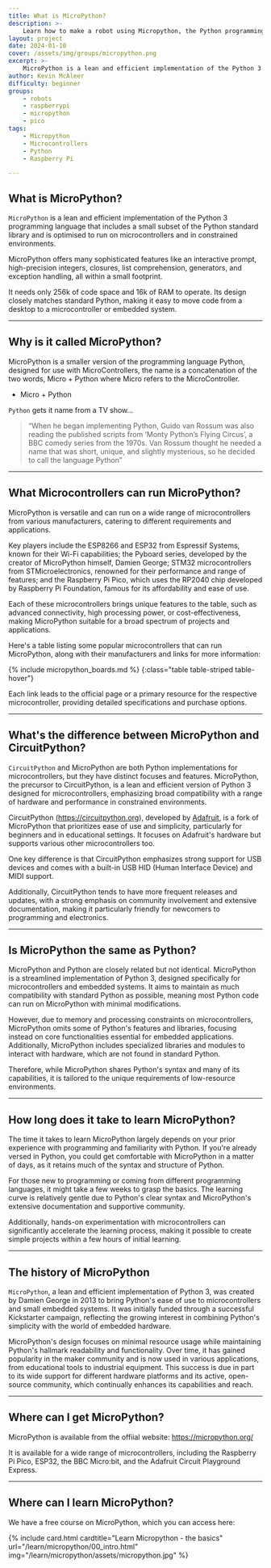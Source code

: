 ```yaml
---
title: What is MicroPython?
description: >- 
    Learn how to make a robot using Micropython, the Python programming language for microcontrollers.
layout: project
date: 2024-01-10
cover: /assets/img/groups/micropython.png
excerpt: >-
    MicroPython is a lean and efficient implementation of the Python 3 programming language that includes a small subset of the Python standard library and is optimised to run on microcontrollers and in constrained environments.
author: Kevin McAleer
difficulty: beginner
groups:
    - robots
    - raspberrypi
    - micropython
    - pico
tags:
    - Micropython
    - Microcontrollers
    - Python
    - Raspberry Pi

---
```


## What is MicroPython?

`MicroPython` is a lean and efficient implementation of the Python 3 programming language that includes a small subset of the Python standard library and is optimised to run on microcontrollers and in constrained environments.

MicroPython offers many sophisticated features like an interactive prompt, high-precision integers, closures, list comprehension, generators, and exception handling, all within a small footprint.

It needs only 256k of code space and 16k of RAM to operate. Its design closely matches standard Python, making it easy to move code from a desktop to a microcontroller or embedded system.

---

## Why is it called MicroPython?

MicroPython is a smaller version of the programming language Python, designed for use with MicroControllers, the name is a concatenation of the two words, Micro + Python where Micro refers to the MicroController.

- Micro + Python

`Python` gets it name from a TV show…

> “When he began implementing Python, Guido van Rossum was also reading the published scripts from ‘Monty Python’s Flying Circus’, a BBC comedy series from the 1970s. Van Rossum thought he needed a name that was short, unique, and slightly mysterious, so he decided to call the language Python”

---

## What Microcontrollers can run MicroPython?

MicroPython is versatile and can run on a wide range of microcontrollers from various manufacturers, catering to different requirements and applications.

Key players include the ESP8266 and ESP32 from Espressif Systems, known for their Wi-Fi capabilities; the Pyboard series, developed by the creator of MicroPython himself, Damien George; STM32 microcontrollers from STMicroelectronics, renowned for their performance and range of features; and the Raspberry Pi Pico, which uses the RP2040 chip developed by Raspberry Pi Foundation, famous for its affordability and ease of use.

Each of these microcontrollers brings unique features to the table, such as advanced connectivity, high processing power, or cost-effectiveness, making MicroPython suitable for a broad spectrum of projects and applications.

Here's a table listing some popular microcontrollers that can run MicroPython, along with their manufacturers and links for more information:

{% include micropython_boards.md %}
{:class="table table-striped table-hover"}

Each link leads to the official page or a primary resource for the respective microcontroller, providing detailed specifications and purchase options.

---

## What's the difference between MicroPython and CircuitPython?

`CircuitPython` and MicroPython are both Python implementations for microcontrollers, but they have distinct focuses and features. MicroPython, the precursor to CircuitPython, is a lean and efficient version of Python 3 designed for microcontrollers, emphasizing broad compatibility with a range of hardware and performance in constrained environments. 

CircuitPython (<https://circuitpython.org>), developed by [Adafruit](https://www.adafruit.com), is a fork of MicroPython that prioritizes ease of use and simplicity, particularly for beginners and in educational settings. It focuses on Adafruit's hardware but supports various other microcontrollers too.

One key difference is that CircuitPython emphasizes strong support for USB devices and comes with a built-in USB HID (Human Interface Device) and MIDI support.

Additionally, CircuitPython tends to have more frequent releases and updates, with a strong emphasis on community involvement and extensive documentation, making it particularly friendly for newcomers to programming and electronics.

---

## Is MicroPython the same as Python?

MicroPython and Python are closely related but not identical. MicroPython is a streamlined implementation of Python 3, designed specifically for microcontrollers and embedded systems. It aims to maintain as much compatibility with standard Python as possible, meaning most Python code can run on MicroPython with minimal modifications.

However, due to memory and processing constraints on microcontrollers, MicroPython omits some of Python's features and libraries, focusing instead on core functionalities essential for embedded applications. Additionally, MicroPython includes specialized libraries and modules to interact with hardware, which are not found in standard Python.

Therefore, while MicroPython shares Python's syntax and many of its capabilities, it is tailored to the unique requirements of low-resource environments.

---

## How long does it take to learn MicroPython?

The time it takes to learn MicroPython largely depends on your prior experience with programming and familiarity with Python. If you're already versed in Python, you could get comfortable with MicroPython in a matter of days, as it retains much of the syntax and structure of Python.

For those new to programming or coming from different programming languages, it might take a few weeks to grasp the basics. The learning curve is relatively gentle due to Python's clear syntax and MicroPython's extensive documentation and supportive community.

Additionally, hands-on experimentation with microcontrollers can significantly accelerate the learning process, making it possible to create simple projects within a few hours of initial learning.

---

## The history of MicroPython

`MicroPython`, a lean and efficient implementation of Python 3, was created by Damien George in 2013 to bring Python's ease of use to microcontrollers and small embedded systems. It was initially funded through a successful Kickstarter campaign, reflecting the growing interest in combining Python's simplicity with the world of embedded hardware. 

MicroPython's design focuses on minimal resource usage while maintaining Python's hallmark readability and functionality. Over time, it has gained popularity in the maker community and is now used in various applications, from educational tools to industrial equipment. This success is due in part to its wide support for different hardware platforms and its active, open-source community, which continually enhances its capabilities and reach.

---

## Where can I get MicroPython?

MicroPython is available from the offiial website: <https://micropython.org/>

It is available for a wide range of microcontrollers, including the Raspberry Pi Pico, ESP32, the BBC Micro:bit, and the Adafruit Circuit Playground Express.

---

## Where can I learn MicroPython?

We have a free course on MicroPython, which you can access here:

{% include card.html cardtitle="Learn Micropython - the basics" url="/learn/micropython/00_intro.html" img="/learn/micropython/assets/micropython.jpg" %}